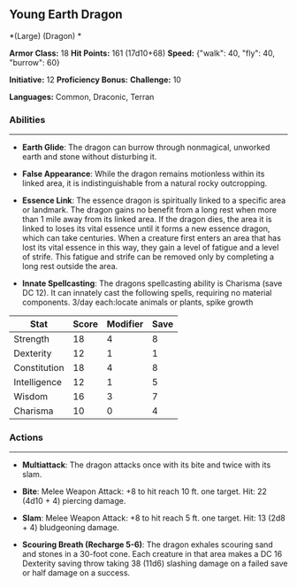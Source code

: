 ## Young Earth Dragon
*(Large) (Dragon) *

**Armor Class:** 18
**Hit Points:** 161 (17d10+68)
**Speed:** {"walk": 40, "fly": 40, "burrow": 60}

**Initiative:** 12
**Proficiency Bonus:**
**Challenge:** 10

**Languages:** Common, Draconic, Terran

### Abilities
 --- 
- **Earth Glide**: The dragon can burrow through nonmagical, unworked earth and stone without disturbing it.

- **False Appearance**: While the dragon remains motionless within its linked area, it is indistinguishable from a natural rocky outcropping.

- **Essence Link**: The essence dragon is spiritually linked to a specific area or landmark. The dragon gains no benefit from a long rest when more than 1 mile away from its linked area. If the dragon dies, the area it is linked to loses its vital essence until it forms a new essence dragon, which can take centuries. When a creature first enters an area that has lost its vital essence in this way, they gain a level of fatigue and a level of strife. This fatigue and strife can be removed only by completing a long rest outside the area.

- **Innate Spellcasting**: The dragons spellcasting ability is Charisma (save DC 12). It can innately cast the following spells, requiring no material components. 3/day each:locate animals or plants, spike growth



| Stat | Score | Modifier | Save |
| ---- | ---- | ---- | ---- |
| Strength | 18 | 4 | 8 |
| Dexterity | 12 | 1 | 1 |
| Constitution | 18 | 4 | 8 |
| Intelligence | 12 | 1 | 5 |
| Wisdom | 16 | 3 | 7 |
| Charisma | 10 | 0 | 4 |

### Actions
 --- 
- **Multiattack**: The dragon attacks once with its bite and twice with its slam.

- **Bite**: Melee Weapon Attack: +8 to hit  reach 10 ft.  one target. Hit: 22 (4d10 + 4) piercing damage.

- **Slam**: Melee Weapon Attack: +8 to hit  reach 5 ft.  one target. Hit: 13 (2d8 + 4) bludgeoning damage.

- **Scouring Breath (Recharge 5-6)**: The dragon exhales scouring sand and stones in a 30-foot cone. Each creature in that area makes a DC 16 Dexterity saving throw  taking 38 (11d6) slashing damage on a failed save or half damage on a success.

